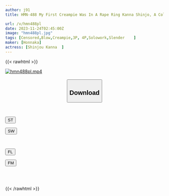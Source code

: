 ```yaml
---
author: j91
title: HMN-488 My First Creampie Was In A Rape Ring Kanna Shinjo, A College Girl Who Not Only Became A Nude Model In The Art Club She Just Joined... But Also Fell Into The Creampie Meat Urinal Of The Club Members.

url: /v/hmn488pl
date: 2023-11-24T02:45:00Z
image: "hmn488pl.jpg"
tags: [Censored,Blow,Creampie,3P, 4P,Solowork,Slender	 ]
maker: [Honnaka]
actress: [Shinjou Kanna  ]
---
```



{{< rawhtml >}}

<div class="video" data-videoid="yPazJgV0dkt1RA7">
    <a href="javascript:;">
        <img src="/v/hmn488pl/hmn488pl.jpg" width="WIDTH" height="HEIGHT" alt="hmn488pl.mp4" loading="lazy">
    </a>
</div>

<script type="text/javascript" src="https://j91.asia/asset/on-demand-st.js"></script>

<br>
  <link rel="stylesheet" href="https://j91.asia/asset/bs5.css">
  
  <center>
  <button class="btn btn-primary" type="button" data-bs-toggle="collapse" data-bs-target=".multi-collapse" aria-expanded="false" aria-controls="multiCollapseExample1 multiCollapseExample2"><h2>Download</h2></button></center>
</p>
<div class="row">
  <div class="col">
    <div class="collapse multi-collapse" id="multiCollapseExample1">
      <div class="card card-body">
	      	      <br>
<div class="buttons">  
<p><a href="https://streamtape.to/v/yPazJgV0dkt1RA7" target="_blank"><button class="btn-hover color-3"><i class="fa fa-download"></i> ST</button></a></p>
<p><a href="https://flaswish.com/v22jc8i4ixai" target="_blank"><button class="btn-hover color-2"><i class="fa fa-download"></i> SW</button></a></p></div>
    </div>
  </div>
</div>
  <div class="col">
    <div class="collapse multi-collapse" id="multiCollapseExample2">
      <div class="card card-body">
	      <br>
<div class="buttons">
<p><a href="javascript:;" target="_blank"><button class="btn-hover color-9"><i class="fa fa-download"></i> FL</button></a></p>
<p><a href="javascript:;" target="_blank"><button class="btn-hover color-8"><i class="fa fa-download"></i> FM</button></a></p></div>
<br><br>
      </div>
    </div>
  </div>
</div>

{{< /rawhtml >}}
